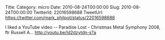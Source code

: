 Title: 
Category: micro
Date: 2010-08-24T00:00:00
Slug: 2010-08-24T00:00:00
TwitterId: 22016598688
TweetUrl: https://twitter.com/mark_philpot/status/22016598688

I liked a YouTube video -- Paradise Lost - Christmas Metal Symphony 2008, ftr Russell A... http://youtu.be/Id2dzytdn-s?a